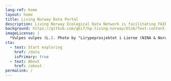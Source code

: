 ```yaml
---
lang-ref: home
layout: home
title: Living Norway Data Portal
description: Living Norway Ecological Data Network is facilitating FAIR management of ecological data to the benefit of society and science.
background: https://github.com/gbif/hp-living-norway/blob/Text-content-exploration/assets/images/2016U06__2016-06-21__22-19-31(11).JPG
imageLicense: |
  *Vulpes vulpes (L.). Photo by "Lirypeprosjektet i Lierne (NINA & Nord university)
cta:
  - text: Start exploring
    href: /data
    isPrimary: true
  - text: About
    href: /about
permalink: /
---
```




